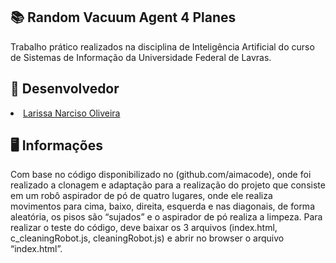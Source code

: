 <h2>&#128218 Random Vacuum Agent 4 Planes</h2>
Trabalho prático realizados na disciplina de Inteligência Artificial do curso de Sistemas de Informação da Universidade Federal de Lavras.

<h2>&#128100 Desenvolvedor </h2>
   <li><a href="https://github.com/larisnarciso" target="_blank">Larissa Narciso Oliveira</a></li>

<h2>&#128421 Informações</h2>

<p> Com base no código disponibilizado no (github.com/aimacode), onde foi realizado a clonagem e adaptação para a realização do projeto que consiste em um robô aspirador de pó de quatro lugares, onde ele realiza movimentos para cima, baixo, direita, esquerda e nas diagonais, de forma aleatória, os pisos são “sujados” e o aspirador de pó realiza a limpeza.
Para realizar o teste do código, deve baixar os 3 arquivos (index.html, c_cleaningRobot.js, cleaningRobot.js) e abrir no browser o arquivo “index.html”.
</p>
</table>
